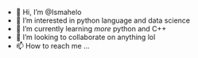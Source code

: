 - 👋 Hi, I’m @Ismahelo
- 👀 I’m interested in python language and data science
- 🌱 I’m currently learning *more* python and C++
- 💞️ I’m looking to collaborate on anything lol
- 📫 How to reach me ...

<!---
Ismahelo/Ismahelo is a ✨ special ✨ repository because its `README.md` (this file) appears on your GitHub profile.
You can click the Preview link to take a look at your changes.
--->
